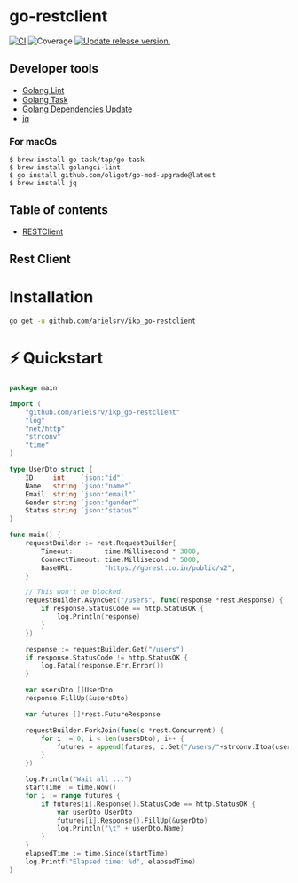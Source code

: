 # go-restclient

[![CI](https://github.com/tj-actions/coverage-badge-go/workflows/CI/badge.svg)](https://github.com/tj-actions/coverage-badge-go/actions?query=workflow%3ACI)
![Coverage](https://img.shields.io/badge/Coverage-83.4%25-brightgreen)
[![Update release version.](https://github.com/tj-actions/coverage-badge-go/workflows/Update%20release%20version./badge.svg)](https://github.com/tj-actions/coverage-badge-go/actions?query=workflow%3A%22Update+release+version.%22)

## Developer tools

- [Golang Lint](https://golangci-lint.run/)
- [Golang Task](https://taskfile.dev/)
- [Golang Dependencies Update](https://github.com/oligot/go-mod-upgrade)
- [jq](https://stedolan.github.io/jq/)

### For macOs

```shell
$ brew install go-task/tap/go-task
$ brew install golangci-lint
$ go install github.com/oligot/go-mod-upgrade@latest
$ brew install jq
```

## Table of contents

* [RESTClient](#rest-client)

## Rest Client

# Installation

```sh
go get -u github.com/arielsrv/ikp_go-restclient
```

# ⚡️ Quickstart

```go
package main

import (
	"github.com/arielsrv/ikp_go-restclient"
	"log"
	"net/http"
	"strconv"
	"time"
)

type UserDto struct {
	ID     int    `json:"id"`
	Name   string `json:"name"`
	Email  string `json:"email"`
	Gender string `json:"gender"`
	Status string `json:"status"`
}

func main() {
	requestBuilder := rest.RequestBuilder{
		Timeout:        time.Millisecond * 3000,
		ConnectTimeout: time.Millisecond * 5000,
		BaseURL:        "https://gorest.co.in/public/v2",
	}

	// This won't be blocked.
	requestBuilder.AsyncGet("/users", func(response *rest.Response) {
		if response.StatusCode == http.StatusOK {
			log.Println(response)
		}
	})

	response := requestBuilder.Get("/users")
	if response.StatusCode != http.StatusOK {
		log.Fatal(response.Err.Error())
	}

	var usersDto []UserDto
	response.FillUp(&usersDto)

	var futures []*rest.FutureResponse

	requestBuilder.ForkJoin(func(c *rest.Concurrent) {
		for i := 0; i < len(usersDto); i++ {
			futures = append(futures, c.Get("/users/"+strconv.Itoa(usersDto[i].ID)))
		}
	})

	log.Println("Wait all ...")
	startTime := time.Now()
	for i := range futures {
		if futures[i].Response().StatusCode == http.StatusOK {
			var userDto UserDto
			futures[i].Response().FillUp(&userDto)
			log.Println("\t" + userDto.Name)
		}
	}
	elapsedTime := time.Since(startTime)
	log.Printf("Elapsed time: %d", elapsedTime)
}

```